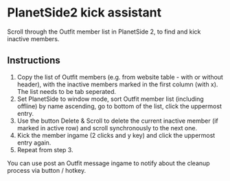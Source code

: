 # PlanetSide2 kick assistant
	
Scroll through the Outfit member list in PlanetSide 2, to find and kick inactive members.

## Instructions
1. Copy the list of Outfit members (e.g. from website table - with or without header), with the inactive members marked in the first column (with x). The list needs to be tab seperated.
2. Set PlanetSide to window mode, sort Outfit member list (including offline) by name ascending, go to bottom of the list, click the uppermost entry.  
3. Use the button Delete & Scroll to delete the current inactive member (if marked in active row) and scroll synchronously to the next one.
4. Kick the member ingame (2 clicks and y key) and click the uppermost entry again.
5. Repeat from step 3.

You can use post an Outfit message ingame to notify about the cleanup process via button / hotkey.
